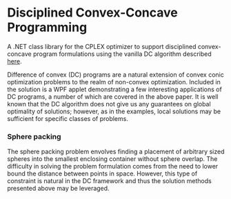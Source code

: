 # Disciplined Convex-Concave Programming
A .NET class library for the CPLEX optimizer to support disciplined convex-concave program formulations using the vanilla DC algorithm described [here](https://arxiv.org/abs/1604.02639).

Difference of convex (DC) programs are a natural extension of convex conic optimization problems to the realm of non-convex optimization. Included in the solution is a WPF applet demonstrating a few interesting applications of DC programs, a number of which are covered in the above paper. It is well known that the DC algorithm does not give us any guarantees on global optimality of solutions; however, as in the examples, local solutions may be sufficient for specific classes of problems.

### Sphere packing

The sphere packing problem envolves finding a placement of arbitrary sized spheres into the smallest enclosing container without sphere overlap. The difficulty in solving the problem formulation comes from the need to lower bound the distance between points in space. However, this type of constraint is natural in the DC framework and thus the solution methods presented above may be leveraged.
